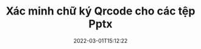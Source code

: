 ---
############################# Static ############################
layout: "auto-gen-signature"
date: 2022-03-01T15:12:22
draft: false
operation: Verify
signaturetype: Qrcode
fileformat: Pptx
productName: Java
lang: vi
productCode: java
otherformats: pdf doc docx docm dot dotm dotx odt ott rtf xls xlsx xlsm xlsb csv ods ots xltx xltm ppt pptx pps ppsx odp otp potx potm pptm ppsm png jpg bmp gif tiff svg webp wmf
breadcrumb: Put Qrcode signature on Pptx for Java

############################# Head ############################
head_title: "Xác minh chữ ký Qrcode cho tệp Pptx qua Java"
head_description: "Chỉ sử dụng một vài dòng mã Java để xác minh tài liệu Pptx và chữ ký Qrcode của chúng."

############################# Header ############################
title: "Xác minh chữ ký Qrcode cho các tệp Pptx"
description: "API cho Java cung cấp cơ hội xác minh chữ ký Qrcode tại tài liệu Pptx. Việc xác minh chữ ký điện tử bên trong tài liệu Pptx của bạn có thể được thực hiện nhanh chóng và dễ dàng."
bg_image: "https://cms.admin.containerize.com/templates/aspose/App_Themes/V3/images/bg/header1.png"
bg_overlay: false
button:
    enable: true

############################# SubMenu ############################
submenu:
    enable: true

    left:
        img_alt: "GroupDocs.Signature for Java"
        image: "https://cms.admin.containerize.com/templates/groupdocs/images/product-logos/90x90-noborder/groupdocs-signature-java.png"
        product: "GroupDocs.Signature"
        platform: "Java"



############################# About ############################
about:
    enable: true
    title: "Khám phá các tính năng mới của API GroupDocs.Signature for Java"
    content: |
        API [GroupDocs.Signature for Java] (https://products.groupdocs.com/signature/java/) cung cấp nhiều cách để xử lý nhiều định dạng tài liệu bằng cách sử dụng chữ ký điện tử. Nhiều loại chữ ký điện tử như văn bản, hình ảnh, chứng chỉ kỹ thuật số, mã vạch, mã QR, tem hoặc siêu dữ liệu được hỗ trợ. Khách hàng có thể thêm, bớt, chỉnh sửa, xác thực hoặc tìm kiếm chữ ký điện tử tại các tệp PDF, tài liệu MS Word, sổ làm việc MS Excel, bản trình bày MS PowerPoint, tệp Adobe Photoshop và các định dạng hình ảnh khác nhau. Có sẵn một số tính năng và cài đặt bổ sung đáng kinh ngạc.
    

############################# Steps ############################
steps:
    enable: true
    title_left: "Cách xác thực chữ ký Qrcode trong tài liệu Pptx của bạn"
    content_left: |
        [GroupDocs.Signature for Java] (https://products.groupdocs.com/signature/java/) bao gồm các tính năng hữu ích như xác minh chữ ký Qrcode được đặt trong tài liệu Pptx. Sử dụng cơ hội này mà không cần triển khai thêm mã.
        
        * Thứ nhất, khởi tạo lớp Chữ ký cung cấp như một đường dẫn tham số phương thức khởi tạo đến một tài liệu được cho là đã được xác minh.
        * Thứ hai, tạo một đối tượng VerifyOptions mới và thiết lập tất cả các thuộc tính cần thiết.
        * Cuối cùng, gọi phương thức Verify đối tượng của Signature thông qua cá thể VerifyOptions.
        * Sau đó xử lý kết quả xác minh.

    title_right: "yêu cầu hệ thống"
    content_right: |
        GroupDocs.Signature for Java được hỗ trợ trên tất cả các nền tảng và hệ điều hành chính. Trước khi thực hiện mã bên dưới, hãy đảm bảo rằng bạn đã cài đặt các điều kiện tiên quyết sau trên hệ thống của mình.

        * Hệ điều hành: Microsoft Windows, Linux, MacOS
        * Môi trường phát triển: NetBeans, Intellij IDEA, Eclipse, etc.
        * Java runtime: J2SE 6.0 and above
        * Tải xuống phiên bản mới nhất của GroupDocs.Signature for Java từ [Maven] (https://repository.groupdocs.com/webapp/#/artifacts/browse/tree/General/repo/com/groupdocs/groupdocs-signature)
         
    code: |
        ```java    
                
        // Set up input Pptx file
        String filePath = "input.pptx";

        // Instantiate Signature for input file
        Signature signature = new Signature(filePath);

        //Provide verification options
        QrCodeVerifyOptions options = new QrCodeVerifyOptions();

        // process only first page
        options.setPagesSetup(new PagesSetup());
        options.setPageNumber(1);
        options.setAllPages(false);
        // specify text match type
        options.setMatchType(TextMatchType.StartsWith);
        // specify text pattern to search
        options.setText("QrCode text");
                            
        // Verify document signatures
        VerificationResult result = signature.verify(options);

        //process result
        if (result.isValid())
        {
            //..
        }

        ```

############################# Demos ############################
demos:
    enable: true
    title: "Ký bằng chữ ký Qrcode Demo trực tiếp"
    content: |
       Thêm nhiều chữ ký điện tử khác nhau vào tệp Pptx ngay bây giờ bằng cách truy cập trang web [GroupDocs.Signature App] (https://products.groupdocs.app/signature/family).          

############################# More Formats ############################
more_formats:
    enable: true
    title: "Xác minh các chữ ký Qrcode khác bằng Java"
    content: |
        "Xác minh chữ ký điện tử được đặt trong các tài liệu khác nhau. Kiểm tra chất lượng chữ ký ở các định dạng tệp phổ biến như được tiết lộ bên dưới."
    format: 
       
       
back_to_top:
    enable: true
---